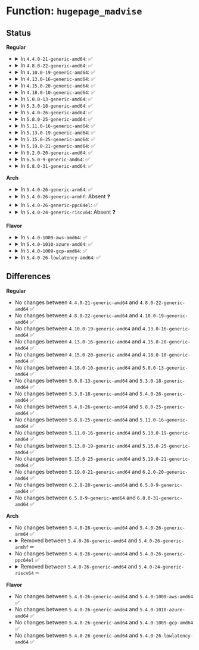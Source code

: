 # Function: <code>hugepage_madvise</code>

## Status
<b>Regular</b>
<ul>
<li>
<details>
<summary>In <code>4.4.0-21-generic-amd64</code>: ✅</summary>

```c
int hugepage_madvise(struct vm_area_struct * vma, long unsigned int * vm_flags, int advice)
```

```json
{
  "name": "hugepage_madvise",
  "collision_type": "Unique Global",
  "inline_type": "No",
  "funcs": [
    {
      "addr": 18446744071580909424,
      "name": "hugepage_madvise",
      "external": true,
      "loc": "mm/huge_memory.c:1995",
      "file": "mm/huge_memory.c",
      "inline": "seen, unknown",
      "caller_inline": [],
      "caller_func": [
        "mm/madvise.c:SyS_madvise"
      ]
    }
  ],
  "symbols": [
    {
      "addr": 18446744071580909424,
      "name": "hugepage_madvise",
      "section": ".text",
      "bind": "STB_GLOBAL",
      "size": 113
    }
  ]
}
```
</details>
</li>
<li>
<details>
<summary>In <code>4.8.0-22-generic-amd64</code>: ✅</summary>

```c
int hugepage_madvise(struct vm_area_struct * vma, long unsigned int * vm_flags, int advice)
```

```json
{
  "name": "hugepage_madvise",
  "collision_type": "Unique Global",
  "inline_type": "No",
  "funcs": [
    {
      "addr": 18446744071581059904,
      "name": "hugepage_madvise",
      "external": true,
      "loc": "mm/khugepaged.c:301",
      "file": "mm/khugepaged.c",
      "inline": "seen, unknown",
      "caller_inline": [],
      "caller_func": [
        "mm/madvise.c:SyS_madvise"
      ]
    }
  ],
  "symbols": [
    {
      "addr": 18446744071581059904,
      "name": "hugepage_madvise",
      "section": ".text",
      "bind": "STB_GLOBAL",
      "size": 95
    }
  ]
}
```
</details>
</li>
<li>
<details>
<summary>In <code>4.10.0-19-generic-amd64</code>: ✅</summary>

```c
int hugepage_madvise(struct vm_area_struct * vma, long unsigned int * vm_flags, int advice)
```

```json
{
  "name": "hugepage_madvise",
  "collision_type": "Unique Global",
  "inline_type": "No",
  "funcs": [
    {
      "addr": 18446744071581135168,
      "name": "hugepage_madvise",
      "external": true,
      "loc": "mm/khugepaged.c:303",
      "file": "mm/khugepaged.c",
      "inline": "seen, unknown",
      "caller_inline": [],
      "caller_func": [
        "mm/madvise.c:SyS_madvise"
      ]
    }
  ],
  "symbols": [
    {
      "addr": 18446744071581135168,
      "name": "hugepage_madvise",
      "section": ".text",
      "bind": "STB_GLOBAL",
      "size": 95
    }
  ]
}
```
</details>
</li>
<li>
<details>
<summary>In <code>4.13.0-16-generic-amd64</code>: ✅</summary>

```c
int hugepage_madvise(struct vm_area_struct * vma, long unsigned int * vm_flags, int advice)
```

```json
{
  "name": "hugepage_madvise",
  "collision_type": "Unique Global",
  "inline_type": "No",
  "funcs": [
    {
      "addr": 18446744071581182352,
      "name": "hugepage_madvise",
      "external": true,
      "loc": "mm/khugepaged.c:305",
      "file": "mm/khugepaged.c",
      "inline": "seen, unknown",
      "caller_inline": [],
      "caller_func": [
        "mm/madvise.c:SyS_madvise"
      ]
    }
  ],
  "symbols": [
    {
      "addr": 18446744071581182352,
      "name": "hugepage_madvise",
      "section": ".text",
      "bind": "STB_GLOBAL",
      "size": 95
    }
  ]
}
```
</details>
</li>
<li>
<details>
<summary>In <code>4.15.0-20-generic-amd64</code>: ✅</summary>

```c
int hugepage_madvise(struct vm_area_struct * vma, long unsigned int * vm_flags, int advice)
```

```json
{
  "name": "hugepage_madvise",
  "collision_type": "Unique Global",
  "inline_type": "No",
  "funcs": [
    {
      "addr": 18446744071581311520,
      "name": "hugepage_madvise",
      "external": true,
      "loc": "mm/khugepaged.c:306",
      "file": "mm/khugepaged.c",
      "inline": "seen, unknown",
      "caller_inline": [],
      "caller_func": [
        "mm/madvise.c:SyS_madvise"
      ]
    }
  ],
  "symbols": [
    {
      "addr": 18446744071581311520,
      "name": "hugepage_madvise",
      "section": ".text",
      "bind": "STB_GLOBAL",
      "size": 95
    }
  ]
}
```
</details>
</li>
<li>
<details>
<summary>In <code>4.18.0-10-generic-amd64</code>: ✅</summary>

```c
int hugepage_madvise(struct vm_area_struct * vma, long unsigned int * vm_flags, int advice)
```

```json
{
  "name": "hugepage_madvise",
  "collision_type": "Unique Global",
  "inline_type": "No",
  "funcs": [
    {
      "addr": 18446744071581458256,
      "name": "hugepage_madvise",
      "external": true,
      "loc": "mm/khugepaged.c:306",
      "file": "mm/khugepaged.c",
      "inline": "seen, unknown",
      "caller_inline": [],
      "caller_func": [
        "mm/madvise.c:__ia32_sys_madvise",
        "mm/madvise.c:__x64_sys_madvise"
      ]
    }
  ],
  "symbols": [
    {
      "addr": 18446744071581458256,
      "name": "hugepage_madvise",
      "section": ".text",
      "bind": "STB_GLOBAL",
      "size": 95
    }
  ]
}
```
</details>
</li>
<li>
<details>
<summary>In <code>5.0.0-13-generic-amd64</code>: ✅</summary>

```c
int hugepage_madvise(struct vm_area_struct * vma, long unsigned int * vm_flags, int advice)
```

```json
{
  "name": "hugepage_madvise",
  "collision_type": "Unique Global",
  "inline_type": "No",
  "funcs": [
    {
      "addr": 18446744071581541936,
      "name": "hugepage_madvise",
      "external": true,
      "loc": "mm/khugepaged.c:306",
      "file": "mm/khugepaged.c",
      "inline": "seen, unknown",
      "caller_inline": [],
      "caller_func": [
        "mm/madvise.c:__ia32_sys_madvise",
        "mm/madvise.c:__x64_sys_madvise"
      ]
    }
  ],
  "symbols": [
    {
      "addr": 18446744071581541936,
      "name": "hugepage_madvise",
      "section": ".text",
      "bind": "STB_GLOBAL",
      "size": 95
    }
  ]
}
```
</details>
</li>
<li>
<details>
<summary>In <code>5.3.0-18-generic-amd64</code>: ✅</summary>

```c
int hugepage_madvise(struct vm_area_struct * vma, long unsigned int * vm_flags, int advice)
```

```json
{
  "name": "hugepage_madvise",
  "collision_type": "Unique Global",
  "inline_type": "No",
  "funcs": [
    {
      "addr": 18446744071581650960,
      "name": "hugepage_madvise",
      "external": true,
      "loc": "mm/khugepaged.c:306",
      "file": "mm/khugepaged.c",
      "inline": "seen, unknown",
      "caller_inline": [],
      "caller_func": [
        "mm/madvise.c:__do_sys_madvise"
      ]
    }
  ],
  "symbols": [
    {
      "addr": 18446744071581650960,
      "name": "hugepage_madvise",
      "section": ".text",
      "bind": "STB_GLOBAL",
      "size": 96
    }
  ]
}
```
</details>
</li>
<li>
<details>
<summary>In <code>5.4.0-26-generic-amd64</code>: ✅</summary>

```c
int hugepage_madvise(struct vm_area_struct * vma, long unsigned int * vm_flags, int advice)
```

```json
{
  "name": "hugepage_madvise",
  "collision_type": "Unique Global",
  "inline_type": "No",
  "funcs": [
    {
      "addr": 18446744071581719568,
      "name": "hugepage_madvise",
      "external": true,
      "loc": "mm/khugepaged.c:313",
      "file": "mm/khugepaged.c",
      "inline": "seen, unknown",
      "caller_inline": [],
      "caller_func": [
        "mm/madvise.c:__do_sys_madvise"
      ]
    }
  ],
  "symbols": [
    {
      "addr": 18446744071581719568,
      "name": "hugepage_madvise",
      "section": ".text",
      "bind": "STB_GLOBAL",
      "size": 96
    }
  ]
}
```
</details>
</li>
<li>
<details>
<summary>In <code>5.8.0-25-generic-amd64</code>: ✅</summary>

```c
int hugepage_madvise(struct vm_area_struct * vma, long unsigned int * vm_flags, int advice)
```

```json
{
  "name": "hugepage_madvise",
  "collision_type": "Unique Global",
  "inline_type": "No",
  "funcs": [
    {
      "addr": 18446744071581938704,
      "name": "hugepage_madvise",
      "external": true,
      "loc": "mm/khugepaged.c:342",
      "file": "mm/khugepaged.c",
      "inline": "seen, unknown",
      "caller_inline": [],
      "caller_func": [
        "mm/madvise.c:madvise_behavior"
      ]
    }
  ],
  "symbols": [
    {
      "addr": 18446744071581938704,
      "name": "hugepage_madvise",
      "section": ".text",
      "bind": "STB_GLOBAL",
      "size": 96
    }
  ]
}
```
</details>
</li>
<li>
<details>
<summary>In <code>5.11.0-16-generic-amd64</code>: ✅</summary>

```c
int hugepage_madvise(struct vm_area_struct * vma, long unsigned int * vm_flags, int advice)
```

```json
{
  "name": "hugepage_madvise",
  "collision_type": "Unique Global",
  "inline_type": "No",
  "funcs": [
    {
      "addr": 18446744071581985696,
      "name": "hugepage_madvise",
      "external": true,
      "loc": "mm/khugepaged.c:347",
      "file": "mm/khugepaged.c",
      "inline": "seen, unknown",
      "caller_inline": [],
      "caller_func": [
        "mm/madvise.c:madvise_behavior"
      ]
    }
  ],
  "symbols": [
    {
      "addr": 18446744071581985696,
      "name": "hugepage_madvise",
      "section": ".text",
      "bind": "STB_GLOBAL",
      "size": 96
    }
  ]
}
```
</details>
</li>
<li>
<details>
<summary>In <code>5.13.0-19-generic-amd64</code>: ✅</summary>

```c
int hugepage_madvise(struct vm_area_struct * vma, long unsigned int * vm_flags, int advice)
```

```json
{
  "name": "hugepage_madvise",
  "collision_type": "Unique Global",
  "inline_type": "No",
  "funcs": [
    {
      "addr": 18446744071582013456,
      "name": "hugepage_madvise",
      "external": true,
      "loc": "mm/khugepaged.c:347",
      "file": "mm/khugepaged.c",
      "inline": "seen, unknown",
      "caller_inline": [],
      "caller_func": [
        "mm/madvise.c:madvise_behavior"
      ]
    }
  ],
  "symbols": [
    {
      "addr": 18446744071582013456,
      "name": "hugepage_madvise",
      "section": ".text",
      "bind": "STB_GLOBAL",
      "size": 96
    }
  ]
}
```
</details>
</li>
<li>
<details>
<summary>In <code>5.15.0-25-generic-amd64</code>: ✅</summary>

```c
int hugepage_madvise(struct vm_area_struct * vma, long unsigned int * vm_flags, int advice)
```

```json
{
  "name": "hugepage_madvise",
  "collision_type": "Unique Global",
  "inline_type": "No",
  "funcs": [
    {
      "addr": 18446744071582316176,
      "name": "hugepage_madvise",
      "external": true,
      "loc": "mm/khugepaged.c:347",
      "file": "mm/khugepaged.c",
      "inline": "seen, unknown",
      "caller_inline": [],
      "caller_func": [
        "mm/madvise.c:madvise_behavior"
      ]
    }
  ],
  "symbols": [
    {
      "addr": 18446744071582316176,
      "name": "hugepage_madvise",
      "section": ".text",
      "bind": "STB_GLOBAL",
      "size": 96
    }
  ]
}
```
</details>
</li>
<li>
<details>
<summary>In <code>5.19.0-21-generic-amd64</code>: ✅</summary>

```c
int hugepage_madvise(struct vm_area_struct * vma, long unsigned int * vm_flags, int advice)
```

```json
{
  "name": "hugepage_madvise",
  "collision_type": "Unique Global",
  "inline_type": "No",
  "funcs": [
    {
      "addr": 18446744071582808064,
      "name": "hugepage_madvise",
      "external": true,
      "loc": "mm/khugepaged.c:347",
      "file": "mm/khugepaged.c",
      "inline": "seen, unknown",
      "caller_inline": [],
      "caller_func": [
        "mm/madvise.c:madvise_vma_behavior"
      ]
    }
  ],
  "symbols": [
    {
      "addr": 18446744071582808064,
      "name": "hugepage_madvise",
      "section": ".text",
      "bind": "STB_GLOBAL",
      "size": 182
    }
  ]
}
```
</details>
</li>
<li>
<details>
<summary>In <code>6.2.0-20-generic-amd64</code>: ✅</summary>

```c
int hugepage_madvise(struct vm_area_struct * vma, long unsigned int * vm_flags, int advice)
```

```json
{
  "name": "hugepage_madvise",
  "collision_type": "Unique Global",
  "inline_type": "No",
  "funcs": [
    {
      "addr": 18446744071583348896,
      "name": "hugepage_madvise",
      "external": true,
      "loc": "mm/khugepaged.c:352",
      "file": "mm/khugepaged.c",
      "inline": "seen, unknown",
      "caller_inline": [],
      "caller_func": [
        "mm/madvise.c:madvise_vma_behavior"
      ]
    }
  ],
  "symbols": [
    {
      "addr": 18446744071583348896,
      "name": "hugepage_madvise",
      "section": ".text",
      "bind": "STB_GLOBAL",
      "size": 90
    }
  ]
}
```
</details>
</li>
<li>
<details>
<summary>In <code>6.5.0-9-generic-amd64</code>: ✅</summary>

```c
int hugepage_madvise(struct vm_area_struct * vma, long unsigned int * vm_flags, int advice)
```

```json
{
  "name": "hugepage_madvise",
  "collision_type": "Unique Global",
  "inline_type": "No",
  "funcs": [
    {
      "addr": 18446744071583568160,
      "name": "hugepage_madvise",
      "external": true,
      "loc": "mm/khugepaged.c:355",
      "file": "mm/khugepaged.c",
      "inline": "seen, unknown",
      "caller_inline": [],
      "caller_func": [
        "mm/madvise.c:madvise_vma_behavior"
      ]
    }
  ],
  "symbols": [
    {
      "addr": 18446744071583568160,
      "name": "hugepage_madvise",
      "section": ".text",
      "bind": "STB_GLOBAL",
      "size": 103
    }
  ]
}
```
</details>
</li>
<li>
<details>
<summary>In <code>6.8.0-31-generic-amd64</code>: ✅</summary>

```c
int hugepage_madvise(struct vm_area_struct * vma, long unsigned int * vm_flags, int advice)
```

```json
{
  "name": "hugepage_madvise",
  "collision_type": "Unique Global",
  "inline_type": "No",
  "funcs": [
    {
      "addr": 18446744071583760752,
      "name": "hugepage_madvise",
      "external": true,
      "loc": "mm/khugepaged.c:349",
      "file": "mm/khugepaged.c",
      "inline": "seen, unknown",
      "caller_inline": [],
      "caller_func": [
        "mm/madvise.c:madvise_vma_behavior"
      ]
    }
  ],
  "symbols": [
    {
      "addr": 18446744071583760752,
      "name": "hugepage_madvise",
      "section": ".text",
      "bind": "STB_GLOBAL",
      "size": 103
    }
  ]
}
```
</details>
</li>
</ul>
<b>Arch</b>
<ul>
<li>
<details>
<summary>In <code>5.4.0-26-generic-arm64</code>: ✅</summary>

```c
int hugepage_madvise(struct vm_area_struct * vma, long unsigned int * vm_flags, int advice)
```

```json
{
  "name": "hugepage_madvise",
  "collision_type": "Unique Global",
  "inline_type": "No",
  "funcs": [
    {
      "addr": 18446603336493166968,
      "name": "hugepage_madvise",
      "external": true,
      "loc": "mm/khugepaged.c:313",
      "file": "mm/khugepaged.c",
      "inline": "seen, unknown",
      "caller_inline": [],
      "caller_func": [
        "mm/madvise.c:__arm64_sys_madvise"
      ]
    }
  ],
  "symbols": [
    {
      "addr": 18446603336493166968,
      "name": "hugepage_madvise",
      "section": ".text",
      "bind": "STB_GLOBAL",
      "size": 160
    }
  ]
}
```
</details>
</li>
<li>
<details>
<summary>In <code>5.4.0-26-generic-armhf</code>: Absent ❓</summary>

```json
{
  "name": "hugepage_madvise",
  "collision_type": "Unique Static",
  "inline_type": "Full",
  "funcs": [
    {
      "addr": 3226699484,
      "name": "hugepage_madvise",
      "external": false,
      "loc": "include/linux/huge_mm.h:344",
      "file": "mm/madvise.c",
      "inline": "declared, inlined",
      "caller_inline": [
        "mm/madvise.c:__se_sys_madvise"
      ],
      "caller_func": []
    }
  ],
  "symbols": []
}
```
</details>
</li>
<li>
<details>
<summary>In <code>5.4.0-26-generic-ppc64el</code>: ✅</summary>

```c
int hugepage_madvise(struct vm_area_struct * vma, long unsigned int * vm_flags, int advice)
```

```json
{
  "name": "hugepage_madvise",
  "collision_type": "Unique Global",
  "inline_type": "No",
  "funcs": [
    {
      "addr": 13835058055286660368,
      "name": "hugepage_madvise",
      "external": true,
      "loc": "mm/khugepaged.c:313",
      "file": "mm/khugepaged.c",
      "inline": "seen, unknown",
      "caller_inline": [],
      "caller_func": [
        "mm/madvise.c:__se_sys_madvise"
      ]
    }
  ],
  "symbols": [
    {
      "addr": 13835058055286660368,
      "name": "hugepage_madvise",
      "section": ".text",
      "bind": "STB_GLOBAL",
      "size": 168
    }
  ]
}
```
</details>
</li>
<li>
<details>
<summary>In <code>5.4.0-24-generic-riscv64</code>: Absent ❓</summary>

```json
{
  "name": "hugepage_madvise",
  "collision_type": "Unique Static",
  "inline_type": "Full",
  "funcs": [
    {
      "addr": 18446743936272831996,
      "name": "hugepage_madvise",
      "external": false,
      "loc": "include/linux/huge_mm.h:344",
      "file": "mm/madvise.c",
      "inline": "declared, inlined",
      "caller_inline": [
        "mm/madvise.c:__se_sys_madvise"
      ],
      "caller_func": []
    }
  ],
  "symbols": []
}
```
</details>
</li>
</ul>
<b>Flavor</b>
<ul>
<li>
<details>
<summary>In <code>5.4.0-1009-aws-amd64</code>: ✅</summary>

```c
int hugepage_madvise(struct vm_area_struct * vma, long unsigned int * vm_flags, int advice)
```

```json
{
  "name": "hugepage_madvise",
  "collision_type": "Unique Global",
  "inline_type": "No",
  "funcs": [
    {
      "addr": 18446744071581688304,
      "name": "hugepage_madvise",
      "external": true,
      "loc": "mm/khugepaged.c:313",
      "file": "mm/khugepaged.c",
      "inline": "seen, unknown",
      "caller_inline": [],
      "caller_func": [
        "mm/madvise.c:__do_sys_madvise"
      ]
    }
  ],
  "symbols": [
    {
      "addr": 18446744071581688304,
      "name": "hugepage_madvise",
      "section": ".text",
      "bind": "STB_GLOBAL",
      "size": 96
    }
  ]
}
```
</details>
</li>
<li>
<details>
<summary>In <code>5.4.0-1010-azure-amd64</code>: ✅</summary>

```c
int hugepage_madvise(struct vm_area_struct * vma, long unsigned int * vm_flags, int advice)
```

```json
{
  "name": "hugepage_madvise",
  "collision_type": "Unique Global",
  "inline_type": "No",
  "funcs": [
    {
      "addr": 18446744071581627360,
      "name": "hugepage_madvise",
      "external": true,
      "loc": "mm/khugepaged.c:313",
      "file": "mm/khugepaged.c",
      "inline": "seen, unknown",
      "caller_inline": [],
      "caller_func": [
        "mm/madvise.c:__do_sys_madvise"
      ]
    }
  ],
  "symbols": [
    {
      "addr": 18446744071581627360,
      "name": "hugepage_madvise",
      "section": ".text",
      "bind": "STB_GLOBAL",
      "size": 96
    }
  ]
}
```
</details>
</li>
<li>
<details>
<summary>In <code>5.4.0-1009-gcp-amd64</code>: ✅</summary>

```c
int hugepage_madvise(struct vm_area_struct * vma, long unsigned int * vm_flags, int advice)
```

```json
{
  "name": "hugepage_madvise",
  "collision_type": "Unique Global",
  "inline_type": "No",
  "funcs": [
    {
      "addr": 18446744071581679616,
      "name": "hugepage_madvise",
      "external": true,
      "loc": "mm/khugepaged.c:313",
      "file": "mm/khugepaged.c",
      "inline": "seen, unknown",
      "caller_inline": [],
      "caller_func": [
        "mm/madvise.c:__do_sys_madvise"
      ]
    }
  ],
  "symbols": [
    {
      "addr": 18446744071581679616,
      "name": "hugepage_madvise",
      "section": ".text",
      "bind": "STB_GLOBAL",
      "size": 96
    }
  ]
}
```
</details>
</li>
<li>
<details>
<summary>In <code>5.4.0-26-lowlatency-amd64</code>: ✅</summary>

```c
int hugepage_madvise(struct vm_area_struct * vma, long unsigned int * vm_flags, int advice)
```

```json
{
  "name": "hugepage_madvise",
  "collision_type": "Unique Global",
  "inline_type": "No",
  "funcs": [
    {
      "addr": 18446744071581746336,
      "name": "hugepage_madvise",
      "external": true,
      "loc": "mm/khugepaged.c:313",
      "file": "mm/khugepaged.c",
      "inline": "seen, unknown",
      "caller_inline": [],
      "caller_func": [
        "mm/madvise.c:__do_sys_madvise"
      ]
    }
  ],
  "symbols": [
    {
      "addr": 18446744071581746336,
      "name": "hugepage_madvise",
      "section": ".text",
      "bind": "STB_GLOBAL",
      "size": 96
    }
  ]
}
```
</details>
</li>
</ul>

## Differences
<b>Regular</b>
<ul>
<li>
No changes between <code>4.4.0-21-generic-amd64</code> and <code>4.8.0-22-generic-amd64</code> ✅
</li>
<li>
No changes between <code>4.8.0-22-generic-amd64</code> and <code>4.10.0-19-generic-amd64</code> ✅
</li>
<li>
No changes between <code>4.10.0-19-generic-amd64</code> and <code>4.13.0-16-generic-amd64</code> ✅
</li>
<li>
No changes between <code>4.13.0-16-generic-amd64</code> and <code>4.15.0-20-generic-amd64</code> ✅
</li>
<li>
No changes between <code>4.15.0-20-generic-amd64</code> and <code>4.18.0-10-generic-amd64</code> ✅
</li>
<li>
No changes between <code>4.18.0-10-generic-amd64</code> and <code>5.0.0-13-generic-amd64</code> ✅
</li>
<li>
No changes between <code>5.0.0-13-generic-amd64</code> and <code>5.3.0-18-generic-amd64</code> ✅
</li>
<li>
No changes between <code>5.3.0-18-generic-amd64</code> and <code>5.4.0-26-generic-amd64</code> ✅
</li>
<li>
No changes between <code>5.4.0-26-generic-amd64</code> and <code>5.8.0-25-generic-amd64</code> ✅
</li>
<li>
No changes between <code>5.8.0-25-generic-amd64</code> and <code>5.11.0-16-generic-amd64</code> ✅
</li>
<li>
No changes between <code>5.11.0-16-generic-amd64</code> and <code>5.13.0-19-generic-amd64</code> ✅
</li>
<li>
No changes between <code>5.13.0-19-generic-amd64</code> and <code>5.15.0-25-generic-amd64</code> ✅
</li>
<li>
No changes between <code>5.15.0-25-generic-amd64</code> and <code>5.19.0-21-generic-amd64</code> ✅
</li>
<li>
No changes between <code>5.19.0-21-generic-amd64</code> and <code>6.2.0-20-generic-amd64</code> ✅
</li>
<li>
No changes between <code>6.2.0-20-generic-amd64</code> and <code>6.5.0-9-generic-amd64</code> ✅
</li>
<li>
No changes between <code>6.5.0-9-generic-amd64</code> and <code>6.8.0-31-generic-amd64</code> ✅
</li>
</ul>
<b>Arch</b>
<ul>
<li>
No changes between <code>5.4.0-26-generic-amd64</code> and <code>5.4.0-26-generic-arm64</code> ✅
</li>
<li>
<details>
<summary>Removed between <code>5.4.0-26-generic-amd64</code> and <code>5.4.0-26-generic-armhf</code> ➖</summary>

```c
int hugepage_madvise(struct vm_area_struct * vma, long unsigned int * vm_flags, int advice)
```
</details>
</li>
<li>
No changes between <code>5.4.0-26-generic-amd64</code> and <code>5.4.0-26-generic-ppc64el</code> ✅
</li>
<li>
<details>
<summary>Removed between <code>5.4.0-26-generic-amd64</code> and <code>5.4.0-24-generic-riscv64</code> ➖</summary>

```c
int hugepage_madvise(struct vm_area_struct * vma, long unsigned int * vm_flags, int advice)
```
</details>
</li>
</ul>
<b>Flavor</b>
<ul>
<li>
No changes between <code>5.4.0-26-generic-amd64</code> and <code>5.4.0-1009-aws-amd64</code> ✅
</li>
<li>
No changes between <code>5.4.0-26-generic-amd64</code> and <code>5.4.0-1010-azure-amd64</code> ✅
</li>
<li>
No changes between <code>5.4.0-26-generic-amd64</code> and <code>5.4.0-1009-gcp-amd64</code> ✅
</li>
<li>
No changes between <code>5.4.0-26-generic-amd64</code> and <code>5.4.0-26-lowlatency-amd64</code> ✅
</li>
</ul>

